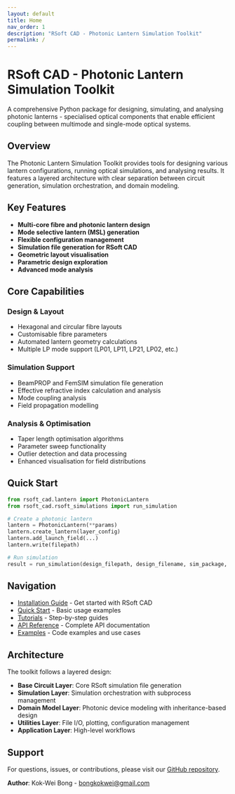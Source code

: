 ```yaml
---
layout: default
title: Home
nav_order: 1
description: "RSoft CAD - Photonic Lantern Simulation Toolkit"
permalink: /
---
```


# RSoft CAD - Photonic Lantern Simulation Toolkit

A comprehensive Python package for designing, simulating, and analysing photonic lanterns - specialised optical components that enable efficient coupling between multimode and single-mode optical systems.

## Overview

The Photonic Lantern Simulation Toolkit provides tools for designing various lantern configurations, running optical simulations, and analysing results. It features a layered architecture with clear separation between circuit generation, simulation orchestration, and domain modeling.

## Key Features

- **Multi-core fibre and photonic lantern design**
- **Mode selective lantern (MSL) generation**
- **Flexible configuration management**
- **Simulation file generation for RSoft CAD**
- **Geometric layout visualisation**
- **Parametric design exploration**
- **Advanced mode analysis**

## Core Capabilities

### Design & Layout
- Hexagonal and circular fibre layouts
- Customisable fibre parameters
- Automated lantern geometry calculations
- Multiple LP mode support (LP01, LP11, LP21, LP02, etc.)

### Simulation Support
- BeamPROP and FemSIM simulation file generation
- Effective refractive index calculation and analysis
- Mode coupling analysis
- Field propagation modelling

### Analysis & Optimisation
- Taper length optimisation algorithms
- Parameter sweep functionality
- Outlier detection and data processing
- Enhanced visualisation for field distributions

## Quick Start

```python
from rsoft_cad.lantern import PhotonicLantern
from rsoft_cad.rsoft_simulations import run_simulation

# Create a photonic lantern
lantern = PhotonicLantern(**params)
lantern.create_lantern(layer_config)
lantern.add_launch_field(...)
lantern.write(filepath)

# Run simulation
result = run_simulation(design_filepath, design_filename, sim_package, prefix_name)
```

## Navigation

- [Installation Guide](installation.html) - Get started with RSoft CAD
- [Quick Start](quick-start.html) - Basic usage examples
- [Tutorials](tutorials.html) - Step-by-step guides
- [API Reference](api-reference.html) - Complete API documentation
- [Examples](examples.html) - Code examples and use cases

## Architecture

The toolkit follows a layered design:

- **Base Circuit Layer**: Core RSoft simulation file generation
- **Simulation Layer**: Simulation orchestration with subprocess management
- **Domain Model Layer**: Photonic device modeling with inheritance-based design
- **Utilities Layer**: File I/O, plotting, configuration management
- **Application Layer**: High-level workflows

## Support

For questions, issues, or contributions, please visit our [GitHub repository](https://github.com/SAIL-Labs/rsoft_cad).

**Author**: Kok-Wei Bong - bongkokwei@gmail.com